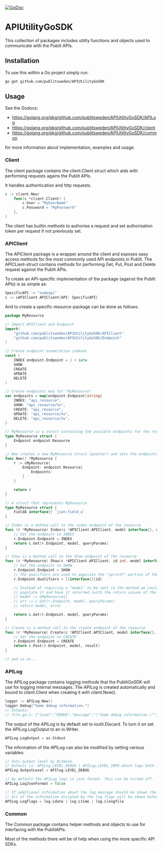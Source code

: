 [![GoDoc](https://godoc.org/github.com/publitsweden/APIUtilityGoSDK/common?status.svg)](https://godoc.org/github.com/publitsweden/APIUtilityGoSDK/common)

# APIUtilityGoSDK

This collection of packages includes utility functions and objects used to communicate with the Publit APIs.

## Installation
To use this within a Go project simply run:

```bash
go get github.com/publitsweden/APIUtilityGoSDK
```

## Usage
See the Godocs: 
* https://golang.org/pkg/github.com/publitsweden/APIUtilityGoSDK/APILog
* https://golang.org/pkg/github.com/publitsweden/APIUtilityGoSDK/client
* https://golang.org/pkg/github.com/publitsweden/APIUtilityGoSDK/common

for more information about implementation, examples and usage.

### Client
The client package contains the client.Client struct which aids with performing requests agains the Publit APIs.

It handles authentication and http requests.

```Go
c := client.New(
    func(c *client.Client) {
        c.User = "MyUserName"
        c.Password = "MyPassword"
    },
)
```

The client has builtin methods to authorise a request and set authorisation token per request if not previously set.

### APIClient
The APIClient package is a wrapper around the client and exposes easy access methods for the most commonly used API endpoints in Publit. The APICLient-struct contains methods for performing Get, Put, Post and Delete request against the Publit APIs. 

To create an API-specific implementation of the package (against the Publit APIs) is as simple as:
```Go
SpecificAPI := "someapi"
c := &APIClient.APIClient{API: SpecificAPI}
```

And to create a specific resource-package can be done as follows:
```Go
package MyResource

// Import APIClient and Endpoint
import(
    "github.com/publitsweden/APIUtilityGoSDK/APIClient"
    "github.com/publitsweden/APIUtilityGoSDK/Endpoint"
)

// Create endpoint enumeration indexes
const (
    INDEX endpoint.Endpoint = 1 + iota
    SHOW
    CREATE
    UPDATE
    DELETE
)

// Create endpoints map for "MyResource"
var endpoints = map[endpoint.Endpoint]string{
    INDEX: "api_resource",
    SHOW: "api_resource/%v",
    CREATE: "api_resource",
    UPDATE: "api_resource/%v",
    DELETE: "api_resource/%v",
}

// MyResource is a struct containing the possible endpoints for the resource
type MyResource struct {
    Endpoint endpoint.Resource
}

// New creates a new MyResource struct (pointer) and sets the endpoints
func New() *MyResource {
    r := &MyResource{
        Endpoint: endpoint.Resource{
            Endpoints: 
        }
    }

    return r
}

// A struct that represents MyResource
type MyResource struct {
    FieldA interface{} `json:field_a`
}

// Index is a method call to the index endpoint of the resource
func (r *MyResource) Index(c *APIClient.APIClient, model interface{}, queryParams ...func(q url.Values)) error {
    // Set the endpoint to INDEX
    r.Endpoint.Endpoint = INDEX
    return c.Get(r.Endpoint, model, queryParams)
}

// Show is a method call to the Show endpoint of the resource
func (r *MyResource) Show(c *APIClient.APIClient, id int, model interface{}, queryParams ...func(q url.Values)) error {
    // Set the endpoint to SHOW
    r.Endpoint.Endpoint = SHOW
    // The qualifiers are used to populate the "sprintf"-portion of the endpoint
    r.Endpoint.Qualifiers = []interface{}{id}

    // Instead of requiring a "model" to be sent to the method we could declare the method to create a "MyResource"-struct,
    // populate it and have it returned (with the return values of the method defined as (*MyResource, error)), like so:
    // model := &MyResource{}
    // err := c.Get(r.Endpoint, model, queryParams)
    // return model, error

    return c.Get(r.Endpoint, model, queryParams)
}

// Create is a method call to the create endpoint of the resource
func (r *MyResource) Create(c *APIClient.APIClient, model interface{}, result interface{}) error {
    // Set the endpoint to CREATE
    r.Endpoint.Endpoint = CREATE
    return c.Post(r.Endpoint, model, result)
}

// and so on...

```

### APILog
The APILog package contains logging methods that the PublitGoSDK will use for logging internal messages.
The APILog is created automatically and bound to client.Client when creating it with client.New().

```Go
logger := APILog.New()
logger.Debug("Some debug information.")
// Outputs: 
// file.go:1: {"level":"DEBUG","message":"\"Some debug information.\"","timestamp":"2017-07-14T12:14:29.034Z"}
```

The output of the APILog is by default set to ioutil.Discard. To turn it on set the APILog.LogOutput to an io.Writer.

```Go
APILog.LogOutput = os.Stdout
```

The information of the APILog can also be modified by setting various variables:
```Go
// Sets output level by Bitmask. 
// Default is: APILog.LEVEL_DEBUG | APILog.LEVEL_INFO which logs both info and debug information.
APILog.OutputLevel = APIlog.LEVEL_DEBUG

// By default the APILog logs in json format. This can be turned off.
APILog.LogJsonFormat = false

// If additional information about the log message should be shown the same flags can be sent in to APILog as for Go's log.SetOutput()
// All of the information dictated by the log flags will be shown before the json formatted error if it has not been disabled.
APILog.LogFlags = log.Ldate | log.Ltime | log.Llongfile
```

### Common
The Common package contains helper methods and objects to use for interfacing with the PublitAPIs.

Most of the methods there will be of help when using the more specific API SDKs.